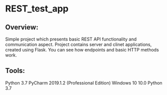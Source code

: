 # REST_test_app

## Overview:
Simple project which presents basic REST API functionality and communication aspect.
Project contains server and clinet applications, created using Flask.
You can see how endpoints and basic HTTP methods work.

## Tools:
Python 3.7
PyCharm 2019.1.2 (Professional Edition)
Windows 10 10.0
Python 3.7
